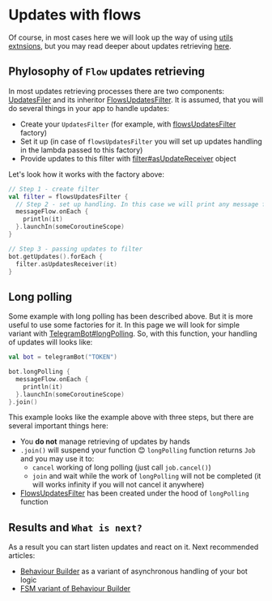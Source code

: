 # Updates with flows

Of course, in most cases here we will look up the way of using [utils extnsions](https://github.com/InsanusMokrassar/TelegramBotAPI/tree/master/tgbotapi.utils/), but you may read deeper about updates retrieving [here](https://bookstack.inmo.dev/books/telegrambotapi/chapter/updates-retrieving).

## Phylosophy of `Flow` updates retrieving

In most updates retrieving processes there are two components: [UpdatesFiler](https://github.com/InsanusMokrassar/TelegramBotAPI/blob/master/tgbotapi.core/src/commonMain/kotlin/dev/inmo/tgbotapi/updateshandlers/UpdatesFilter.kt) and its inheritor [FlowsUpdatesFilter](https://github.com/InsanusMokrassar/TelegramBotAPI/blob/master/tgbotapi.core/src/commonMain/kotlin/dev/inmo/tgbotapi/updateshandlers/FlowsUpdatesFilter.kt#L12). It is assumed, that you will do several things in your app to handle updates:

* Create your `UpdatesFilter` (for example, with [flowsUpdatesFilter](https://tgbotapi.inmo.dev/docs/dev.inmo.tgbotapi.extensions.utils.updates/flows-updates-filter.html) factory)
* Set it up (in case of `flowsUpdatesFilter` you will set up updates handling in the lambda passed to this factory)
* Provide updates to this filter with [filter#asUpdateReceiver](https://tgbotapi.inmo.dev/docs/dev.inmo.tgbotapi.updateshandlers/-updates-filter/as-update-receiver.html) object

Let's look how it works with the factory above:

```kotlin
// Step 1 - create filter
val filter = flowsUpdatesFilter {
  // Step 2 - set up handling. In this case we will print any message from group or user in console
  messageFlow.onEach {
    println(it)
  }.launchIn(someCoroutineScope)
}

// Step 3 - passing updates to filter
bot.getUpdates().forEach {
  filter.asUpdatesReceiver(it)
}
```

## Long polling

Some example with long polling has been described above. But it is more useful to use some factories for it. In this page we will look for simple variant with [TelegramBot#longPolling](https://tgbotapi.inmo.dev/docs/dev.inmo.tgbotapi.extensions.utils.updates.retrieving/long-polling.html). So, with this function, your handling of updates will looks like:

```kotlin
val bot = telegramBot("TOKEN")

bot.longPolling {
  messageFlow.onEach {
    println(it)
  }.launchIn(someCoroutineScope)
}.join()
```

This example looks like the example above with three steps, but there are several important things here:

* You **do not** manage retrieving of updates by hands
* `.join()` will suspend your function 😊 `longPolling` function returns `Job` and you may use it to:
  * `cancel` working of long polling (just call `job.cancel()`)
  * `join` and wait while the work of `longPolling` will not be completed (it will works infinity if you will not cancel it anywhere)
* [FlowsUpdatesFilter](https://tgbotapi.inmo.dev/docs/dev.inmo.tgbotapi.updateshandlers/-flows-updates-filter/index.html) has been created under the hood of `longPolling` function

## Results and `What is next?`

As a result you can start listen updates and react on it. Next recommended articles:

* [Behaviour Builder](https://docs.inmo.dev/tgbotapi/logic/behaviour-builder.html) as a variant of asynchronous handling of your bot logic
* [FSM variant of Behaviour Builder](https://docs.inmo.dev/tgbotapi/logic/behaviour-builder-with-fsm.html)
